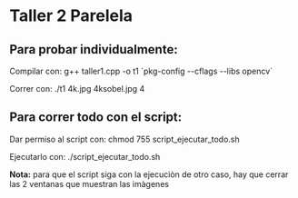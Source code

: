 # Taller 2 Parelela

## Para probar individualmente:

Compilar con: g++ taller1.cpp -o t1 \`pkg-config --cflags --libs opencv\`

Correr con: ./t1 4k.jpg 4ksobel.jpg 4

## Para correr todo con el script:

Dar permiso al script con: chmod 755 script_ejecutar_todo.sh 

Ejecutarlo con: ./script_ejecutar_todo.sh

**Nota:** para que el script siga con la ejecuciòn de otro caso, hay que cerrar las 2 ventanas que muestran las imàgenes
